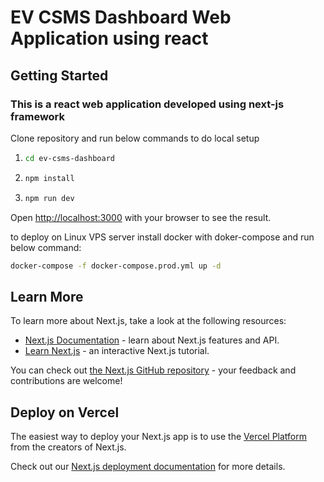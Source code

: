 # EV CSMS Dashboard Web Application using react

## Getting Started

### This is a react web application developed using next-js framework

Clone repository and run below commands to do local setup

1. ```bash
   cd ev-csms-dashboard
   ```
2. ```bash
   npm install
   ```
3. ```bash
   npm run dev
   ```

Open [http://localhost:3000](http://localhost:3000) with your browser to see the result.

to deploy on Linux VPS server install docker with doker-compose and run below command:

```bash
docker-compose -f docker-compose.prod.yml up -d
```

## Learn More

To learn more about Next.js, take a look at the following resources:

- [Next.js Documentation](https://nextjs.org/docs) - learn about Next.js features and API.
- [Learn Next.js](https://nextjs.org/learn) - an interactive Next.js tutorial.

You can check out [the Next.js GitHub repository](https://github.com/vercel/next.js) - your feedback and contributions are welcome!

## Deploy on Vercel

The easiest way to deploy your Next.js app is to use the [Vercel Platform](https://vercel.com/new?utm_medium=default-template&filter=next.js&utm_source=create-next-app&utm_campaign=create-next-app-readme) from the creators of Next.js.

Check out our [Next.js deployment documentation](https://nextjs.org/docs/app/building-your-application/deploying) for more details.
